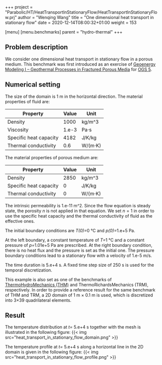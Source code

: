 +++
project = "Parabolic/HT/HeatTransportInStationaryFlow/HeatTransportInStationaryFlow.prj"
author = "Wenqing Wang"
title = "One dimensional heat transport in stationary flow"
date = 2020-12-14T08:00:32+01:00
weight = 153

[menu]
  [menu.benchmarks]
     parent = "hydro-thermal"
+++

## Problem description
We consider one dimensional heat transport in stationary flow in a porous medium.
 This benchmark was first introduced as an exercise of
 [Geoenergy Modeling I – Geothermal Processes in Fractured Porous Media](https://www.opengeosys.org/books/geoenergy-modeling-i/)
 for [OGS 5](https://github.com/ufz/ogs5).

## Numerical setting
 The size of the domain is 1 m in the horizontal direction.
  The material properties of fluid are:

| Property               | Value | Unit        |
|------------------------|-------|-------------|
| Density                | 1000  | kg/m^3      |
| Viscosity              | 1.e-3 | Pa⋅s        |
| Specific heat capacity | 4182  | J/K/kg      |
| Thermal conductivity   | 0.6   | W/(m⋅K)     |

The material properties of porous medium are:

| Property               | Value | Unit        |
|------------------------|-------|-------------|
| Density                | 2850  | kg/m^3      |
| Specific heat capacity | 0  | J/K/kg      |
| Thermal conductivity   | 0   | W/(m⋅K)     |

The intrinsic permeability is 1.e-11 m^2. Since the flow equation is steady state,
 the porosity $n$ is not applied in that equation. We set $n=1$
 in order to use the specific heat capacity and the thermal conductivity of fluid
 as the effective ones.

The initial boundary conditions are <em>T(0)=</em>0 °C and
  <em>p(0)=</em>1.e+5 Pa.

At the left boundary, a constant temperature of <em>T=</em>1 °C
 and a constant pressure of <em>p=</em>1.01e+5 Pa are prescribed.
 At the right boundary condition, there is no heat flux and the pressure is
 set as the initial one. The pressure boundary conditions lead to a
 stationary flow with a velocity of 1.e-5 m/s.

The time duration is 5.e+4 s. A fixed time step size of 250 s is used
 for the temporal discretization.

This example is also set as one of the benchmarks of
 [ThermoHydroMechanics (THM)](https://gitlab.opengeosys.org/ogs/ogs/-/blob/master/Tests/Data/ThermoHydroMechanics/Linear/HeatTransportInStationaryFlow/HeatTransportInStationaryFlow.prj)
 and ThermoRichardsMechanics (TRM), respectively.
 In order to provide a reference result for the same benchmark of
 THM and TRM, a 2D domain of 1 m $\times$ 0.1 m is used, which
 is discretized into 3$\times$39 quadrilateral elements.

## Result

The temperature distribution  at <em>t=</em>  5.e+4 s together with the mesh is
 illustrated in the following figure:
{{< img src="heat_transport_in_stationary_flow_domain.png" >}}

The temperature  profile at <em>t=</em>  5.e+4 s along a horizontal line in the
  2D domain is given in the following figure:
{{< img src="heat_transport_in_stationary_flow_profile.png" >}}

